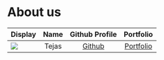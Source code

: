 # About us

Display |   Name   |              Github Profile              | Portfolio 
--------|:--------:|:----------------------------------------:|:---------:
![](https://via.placeholder.com/100.png?text=Photo) |  Tejas   | [Github](https://github.com/tejaskumar0) | [Portfolio](docs/team/johndoe.md)
